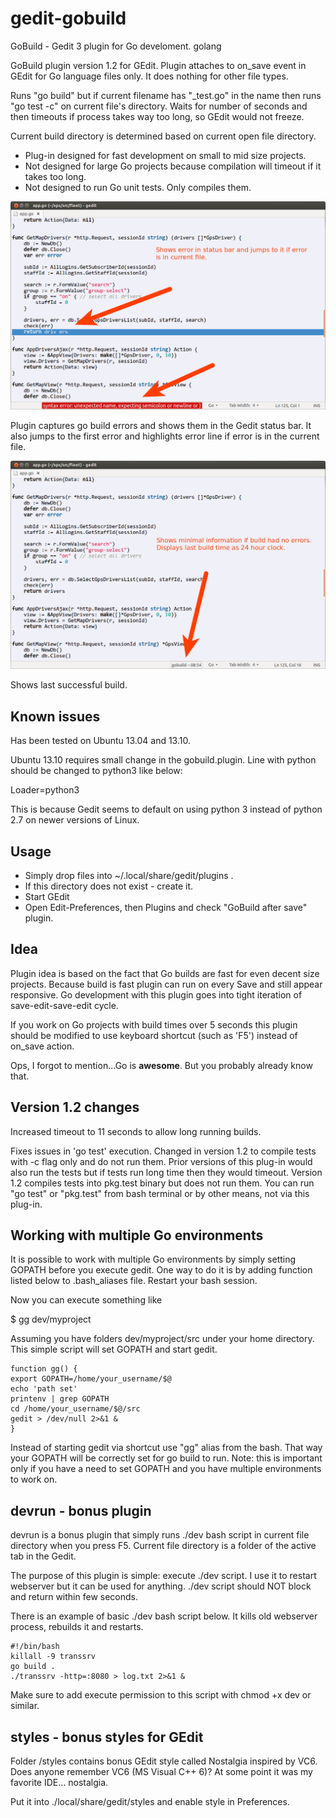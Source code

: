 gedit-gobuild
=============

GoBuild - Gedit 3 plugin for Go develoment. golang 

GoBuild plugin version 1.2 for GEdit. Plugin attaches to on_save event
in GEdit for Go language files only. It does nothing for other file types.

Runs "go build" but if current filename has "_test.go" in the name 
then runs "go test -c" on current file's directory. Waits for number of seconds 
and then timeouts if process takes way too long, so GEdit would not freeze.

Current build directory is determined based on current open file directory.

 * Plug-in designed for fast development on small to mid size projects.
 * Not designed for large Go projects because compilation will timeout if it 
takes too long.
 * Not designed to run Go unit tests. Only compiles them.

![screen1](gobuildscreen1.png)

Plugin captures go build errors and shows them in the Gedit status bar.
It also jumps to the first error and highlights error line if error is in 
the current file.

![screen2](gobuildscreen2.png)

Shows last successful build.

Known issues 
------------

Has been tested on Ubuntu 13.04 and 13.10.

Ubuntu 13.10 requires small change in the gobuild.plugin.
Line with python should be changed to python3 like below:

Loader=python3

This is because Gedit seems to default on using python 3 instead of 
python 2.7 on newer versions of Linux.

Usage
-----

 * Simply drop files into ~/.local/share/gedit/plugins .
 * If this directory does not exist - create it.
 * Start GEdit
 * Open Edit-Preferences, then Plugins and check "GoBuild after save" plugin.
 
Idea
----

Plugin idea is based on the fact that Go builds are fast for even decent size
projects. Because build is fast plugin can run on every Save and still appear 
responsive.
Go development with this plugin goes into tight iteration of save-edit-save-edit
cycle. 

If you work on Go projects with build times over 5 seconds this plugin should be
modified to use keyboard shortcut (such as 'F5') instead of on_save action.

Ops, I forgot to mention...Go is **awesome**. But you probably already know that.

Version 1.2 changes
-------------------

Increased timeout to 11 seconds to allow long running builds.

Fixes issues in 'go test' execution. 
Changed in version 1.2 to compile tests with -c flag only and do not run them.
Prior versions of this plug-in would also run the tests but if tests run long time then they would timeout.
Version 1.2 compiles tests into pkg.test binary but does not run them.
You can run "go test" or "pkg.test" from bash terminal or by other means, not via this plug-in.

Working with multiple Go environments
-------------------------------------

It is possible to work with multiple Go environments by simply setting GOPATH before you execute gedit.
One way to do it is by adding function listed below to .bash_aliases file. Restart your bash session.

Now you can execute something like 

$ gg dev/myproject

Assuming you have folders dev/myproject/src under your home directory. This simple script will
set GOPATH and start gedit.

    function gg() { 
    export GOPATH=/home/your_username/$@
    echo 'path set'
    printenv | grep GOPATH
    cd /home/your_username/$@/src
    gedit > /dev/null 2>&1 &
    }

Instead of starting gedit via shortcut use "gg" alias from the bash. That way your GOPATH will
be correctly set for go build to run. Note: this is important only if you have a need to set 
GOPATH and you have multiple environments to work on.

devrun - bonus plugin
---------------------

devrun is a bonus plugin that simply runs ./dev bash script in current file directory when you press F5.
Current file directory is a folder of the active tab in the Gedit.

The purpose of this plugin is simple: execute ./dev script. I use it to restart webserver but it
can be used for anything. ./dev script should NOT block and return within few seconds.

There is an example of basic ./dev bash script below. It kills old webserver process, rebuilds it and
restarts.

	#!/bin/bash
	killall -9 transsrv
	go build .
	./transsrv -http=:8080 > log.txt 2>&1 &
	
Make sure to add execute permission to this script with chmod +x dev or similar.

styles - bonus styles for GEdit
-------------------------------

Folder /styles contains bonus GEdit style called Nostalgia inspired by VC6. 
Does anyone remember VC6 (MS Visual C++ 6)? At some point it was my favorite IDE... nostalgia.

Put it into ./local/share/gedit/styles and enable style in Preferences.



